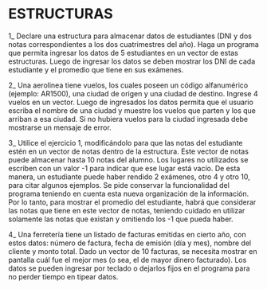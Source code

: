 # ESTRUCTURAS


1_ Declare una estructura para almacenar datos de estudiantes (DNI y dos notas correspondientes a los dos cuatrimestres del año).
Haga un programa que permita ingresar los datos de 5 estudiantes en un vector de estas estructuras.
Luego de ingresar los datos se deben mostrar los DNI de cada estudiante y el promedio que tiene en sus exámenes.

2_ Una aerolinea tiene vuelos, los cuales poseen un código alfanumérico (ejemplo: AR1500), una ciudad de origen y una ciudad de destino. Ingrese 4 vuelos en un vector. Luego de ingresados los datos permita que el usuario escriba el nombre de una ciudad y muestre los vuelos que parten y los que arriban a esa ciudad. 
Si no hubiera vuelos para la ciudad ingresada debe mostrarse un mensaje de error.

3_ Utilice el ejercicio 1, modificándolo para que las notas del estudiante estén en un vector de notas dentro de la estructura. Este vector de notas puede almacenar hasta 10 notas del alumno. Los lugares no utilizados se escriben con un valor -1 para indicar que ese lugar está vacío.
De esta manera, un estudiante puede haber rendido 2 exámenes, otro 4 y otro 10, para citar algunos ejemplos. 
Se pide conservar la funcionalidad del programa teniendo en cuenta esta nueva organización de la información. Por lo tanto, para mostrar el promedio del estudiante, habrá que considerar las notas que tiene en este vector de notas, teniendo cuidado en utilizar solamente las notas que existan y omitiendo los -1 que pueda haber.

4_ Una ferretería tiene un listado de facturas emitidas en cierto año, con estos datos: número de factura, fecha de emisión (día y mes), nombre del cliente y monto total. Dado un vector de 10 facturas, se necesita mostrar en pantalla cuál fue el mejor mes (o sea, el de mayor dinero facturado). Los datos se pueden ingresar por teclado o dejarlos fijos en el programa para no perder tiempo en tipear datos.